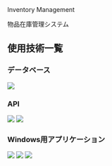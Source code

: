 <div id="top></div>

# Inventory Management

物品在庫管理システム

## 使用技術一覧

### データベース

<p style="display: inline">
    <img src="https://shields.io/badge/MySQL-lightgrey.svg?logo=mysql&logoColor=white&labelColor=blue">
</p>

### API

<p style="display: inline">
    <img src="https://img.shields.io/badge/ASP.NET-8-%23512BD4.svg?logo=.net">
    <img src="https://img.shields.io/badge/C%23-512BD4.svg?logo=csharp">
</p>

### Windows用アプリケーション
<p style="display: inline">
    <img src="https://img.shields.io/badge/.NET Framework-4.7.2-%23512BD4.svg">
    <img src="https://img.shields.io/badge/WPF-%23512BD4.svg?logo=.net">
    <img src="https://img.shields.io/badge/C%23-512BD4.svg?logo=csharp">
</p>
